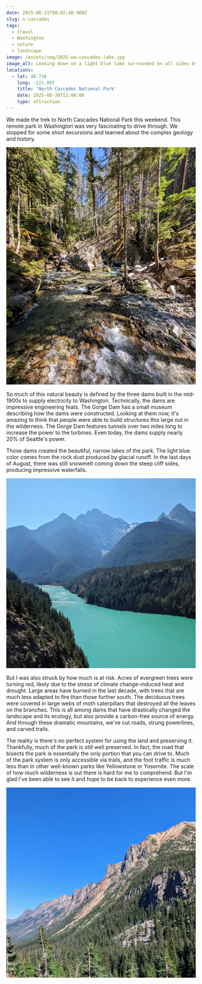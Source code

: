 ```yaml
---
date: 2025-08-31T08:02:48.900Z
slug: n-cascades
tags:
  - travel
  - Washington
  - nature
  - landscape
image: /assets/img/2025-wa-cascades-lake.jpg
image_alt: Looking down on a light blue lake surrounded on all sides by evergreen-covered slopes with a mountain peak visible in the distance.
locations:
  - lat: 48.710
    long: -121.097
    title: 'North Cascades National Park'
    date: 2025-08-30T12:00:00
    type: attraction
---
```


We made the trek to North Cascades National Park this weekend.
This remote park in Washington was very fascinating to drive through.
We stopped for some short excursions and learned about the complex geology and history.

![A wide streambed washing through an evergreen forest.](/assets/img/2025-wa-cascades-stream.jpg "")

So much of this natural beauty is defined by the three dams built in the mid-1900s to supply electricity to Washington.
Technically, the dams are impressive engineering feats.
The Gorge Dam has a small museum describing how the dams were constructed.
Looking at them now, it's amazing to think that people were able to build structures this large out in the wilderness.
The Gorge Dam features tunnels over two miles long to increase the power to the turbines.
Even today, the dams supply nearly 20% of Seattle's power.

Those dams created the beautiful, narrow lakes of the park.
The light blue color comes from the rock dust produced by glacial runoff.
In the last days of August, there was still snowmelt coming down the steep cliff sides, producing impressive waterfalls.

![Multiple mountain peaks rising up behind a light blue lake.](/assets/img/2025-wa-cascades-peaks.jpg "")

But I was also struck by how much is at risk.
Acres of evergreen trees were turning red, likely due to the stress of climate change-induced heat and drought.
Large areas have burned in the last decade, with trees that are much less adapted to fire than those further south.
The deciduous trees were covered in large webs of moth caterpillars that destroyed all the leaves on the branches.
This is all among dams that have drastically changed the landscape and its ecology, but also provide a carbon-free source of energy.
And through these dramatic mountains, we've cut roads, strung powerlines, and carved trails.

The reality is there's no perfect system for using the land and preserving it.
Thankfully, much of the park is still well preserved.
In fact, the road that bisects the park is essentially the only portion that you can drive to.
Much of the park system is only accessible via trails, and the foot traffic is much less than in other well-known parks like Yellowstone or Yosemite.
The scale of how much wilderness is out there is hard for me to comprehend.
But I'm glad I've been able to see it and hope to be back to experience even more.

![A long, curved mountainside covered in trees and topped with a ridge of rocks that continues forming a long wall of a ridgeline.](/assets/img/2025-wa-cascades-mountainside.jpg "")
